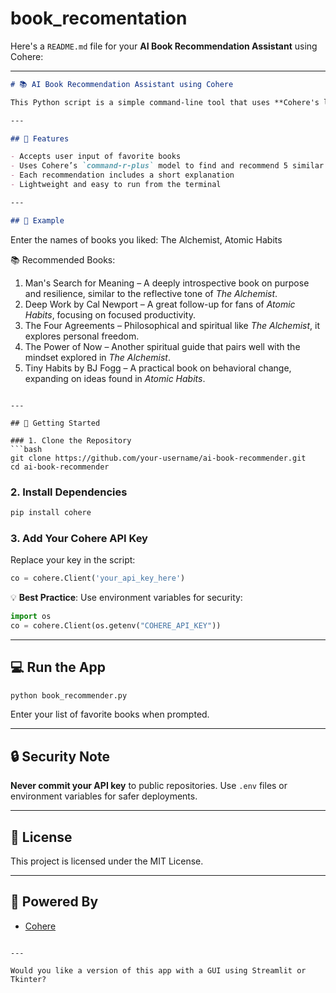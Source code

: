 # book_recomentation
Here's a `README.md` file for your **AI Book Recommendation Assistant** using Cohere:

---

```markdown
# 📚 AI Book Recommendation Assistant using Cohere

This Python script is a simple command-line tool that uses **Cohere's large language model** to generate personalized book recommendations based on books you’ve liked in the past.

---

## 📌 Features

- Accepts user input of favorite books
- Uses Cohere’s `command-r-plus` model to find and recommend 5 similar books
- Each recommendation includes a short explanation
- Lightweight and easy to run from the terminal

---

## 🧪 Example

```

Enter the names of books you liked: The Alchemist, Atomic Habits

📚 Recommended Books:

1. Man's Search for Meaning – A deeply introspective book on purpose and resilience, similar to the reflective tone of *The Alchemist*.
2. Deep Work by Cal Newport – A great follow-up for fans of *Atomic Habits*, focusing on focused productivity.
3. The Four Agreements – Philosophical and spiritual like *The Alchemist*, it explores personal freedom.
4. The Power of Now – Another spiritual guide that pairs well with the mindset explored in *The Alchemist*.
5. Tiny Habits by BJ Fogg – A practical book on behavioral change, expanding on ideas found in *Atomic Habits*.

````

---

## 🚀 Getting Started

### 1. Clone the Repository
```bash
git clone https://github.com/your-username/ai-book-recommender.git
cd ai-book-recommender
````

### 2. Install Dependencies

```bash
pip install cohere
```

### 3. Add Your Cohere API Key

Replace your key in the script:

```python
co = cohere.Client('your_api_key_here')
```

💡 **Best Practice**: Use environment variables for security:

```python
import os
co = cohere.Client(os.getenv("COHERE_API_KEY"))
```

---

## 💻 Run the App

```bash
python book_recommender.py
```

Enter your list of favorite books when prompted.

---

## 🔒 Security Note

**Never commit your API key** to public repositories. Use `.env` files or environment variables for safer deployments.

---

## 📄 License

This project is licensed under the MIT License.

---

## 🤖 Powered By

* [Cohere](https://cohere.com)

```

---

Would you like a version of this app with a GUI using Streamlit or Tkinter?
```
